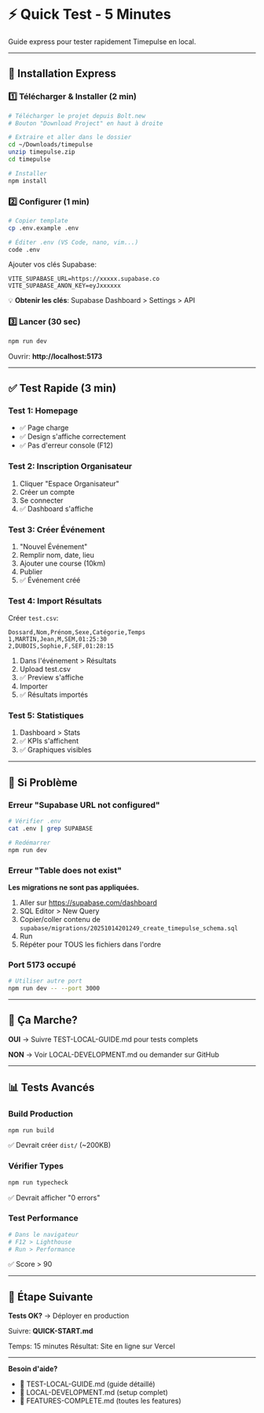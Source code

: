 # ⚡ Quick Test - 5 Minutes

Guide express pour tester rapidement Timepulse en local.

---

## 🎯 Installation Express

### 1️⃣ Télécharger & Installer (2 min)

```bash
# Télécharger le projet depuis Bolt.new
# Bouton "Download Project" en haut à droite

# Extraire et aller dans le dossier
cd ~/Downloads/timepulse
unzip timepulse.zip
cd timepulse

# Installer
npm install
```

### 2️⃣ Configurer (1 min)

```bash
# Copier template
cp .env.example .env

# Éditer .env (VS Code, nano, vim...)
code .env
```

Ajouter vos clés Supabase:
```env
VITE_SUPABASE_URL=https://xxxxx.supabase.co
VITE_SUPABASE_ANON_KEY=eyJxxxxxx
```

💡 **Obtenir les clés**: Supabase Dashboard > Settings > API

### 3️⃣ Lancer (30 sec)

```bash
npm run dev
```

Ouvrir: **http://localhost:5173**

---

## ✅ Test Rapide (3 min)

### Test 1: Homepage
- ✅ Page charge
- ✅ Design s'affiche correctement
- ✅ Pas d'erreur console (F12)

### Test 2: Inscription Organisateur
1. Cliquer "Espace Organisateur"
2. Créer un compte
3. Se connecter
4. ✅ Dashboard s'affiche

### Test 3: Créer Événement
1. "Nouvel Événement"
2. Remplir nom, date, lieu
3. Ajouter une course (10km)
4. Publier
5. ✅ Événement créé

### Test 4: Import Résultats

Créer `test.csv`:
```csv
Dossard,Nom,Prénom,Sexe,Catégorie,Temps
1,MARTIN,Jean,M,SEM,01:25:30
2,DUBOIS,Sophie,F,SEF,01:28:15
```

1. Dans l'événement > Résultats
2. Upload test.csv
3. ✅ Preview s'affiche
4. Importer
5. ✅ Résultats importés

### Test 5: Statistiques
1. Dashboard > Stats
2. ✅ KPIs s'affichent
3. ✅ Graphiques visibles

---

## 🐛 Si Problème

### Erreur "Supabase URL not configured"
```bash
# Vérifier .env
cat .env | grep SUPABASE

# Redémarrer
npm run dev
```

### Erreur "Table does not exist"
**Les migrations ne sont pas appliquées.**

1. Aller sur https://supabase.com/dashboard
2. SQL Editor > New Query
3. Copier/coller contenu de `supabase/migrations/20251014201249_create_timepulse_schema.sql`
4. Run
5. Répéter pour TOUS les fichiers dans l'ordre

### Port 5173 occupé
```bash
# Utiliser autre port
npm run dev -- --port 3000
```

---

## 🎉 Ça Marche?

**OUI** → Suivre TEST-LOCAL-GUIDE.md pour tests complets

**NON** → Voir LOCAL-DEVELOPMENT.md ou demander sur GitHub

---

## 📊 Tests Avancés

### Build Production
```bash
npm run build
```
✅ Devrait créer `dist/` (~200KB)

### Vérifier Types
```bash
npm run typecheck
```
✅ Devrait afficher "0 errors"

### Test Performance
```bash
# Dans le navigateur
# F12 > Lighthouse
# Run > Performance
```
✅ Score > 90

---

## 🚀 Étape Suivante

**Tests OK?** → Déployer en production

Suivre: **QUICK-START.md**

Temps: 15 minutes
Résultat: Site en ligne sur Vercel

---

**Besoin d'aide?**
- 📖 TEST-LOCAL-GUIDE.md (guide détaillé)
- 📖 LOCAL-DEVELOPMENT.md (setup complet)
- 📖 FEATURES-COMPLETE.md (toutes les features)
